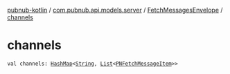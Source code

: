 [pubnub-kotlin](../../index.md) / [com.pubnub.api.models.server](../index.md) / [FetchMessagesEnvelope](index.md) / [channels](./channels.md)

# channels

`val channels: `[`HashMap`](https://kotlinlang.org/api/latest/jvm/stdlib/kotlin.collections/-hash-map/index.html)`<`[`String`](https://kotlinlang.org/api/latest/jvm/stdlib/kotlin/-string/index.html)`, `[`List`](https://kotlinlang.org/api/latest/jvm/stdlib/kotlin.collections/-list/index.html)`<`[`PNFetchMessageItem`](../../com.pubnub.api.models.consumer.history/-p-n-fetch-message-item/index.md)`>>`